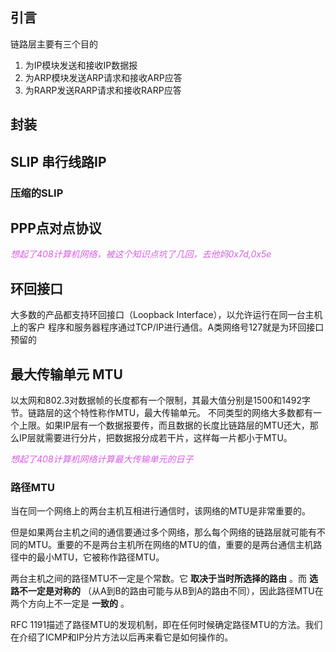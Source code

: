 ## 引言

链路层主要有三个目的

1. 为IP模块发送和接收IP数据报
2. 为ARP模块发送ARP请求和接收ARP应答
3. 为RARP发送RARP请求和接收RARP应答

## 封装

## SLIP 串行线路IP

### 压缩的SLIP

## PPP点对点协议

<font color=d55fde>*想起了408计算机网络，被这个知识点坑了几回，去他妈0x7d,0x5e*</font>

## 环回接口

大多数的产品都支持环回接口（Loopback Interface），以允许运行在同一台主机上的客户 程序和服务器程序通过TCP/IP进行通信。A类网络号127就是为环回接口预留的

<!-- ```dot
digraph G {
    subgraph cluster_method {
        IP输出函数
        IP输入函数
        
    }
    

    subgraph cluster_LoopDriver {
        放入IP输入队列中
    }

    subgraph cluster_EthnetDriver {
        目的IP地址是否与广播地址或是多播地址相同？
    }

    IP输出函数->{放入IP输入队列中,目的IP地址是否与广播地址或是多播地址相同？}
    放入IP输入队列中->IP输入函数
    目的IP地址是否与广播地址或是多播地址相同？->放入IP输入队列中
}

``` -->

## 最大传输单元 MTU

以太网和802.3对数据帧的长度都有一个限制，其最大值分别是1500和1492字节。链路层的这个特性称作MTU，最大传输单元。
不同类型的网络大多数都有一个上限。如果IP层有一个数据报要传，而且数据的长度比链路层的MTU还大，那么IP层就需要进行分片，把数据报分成若干片，这样每一片都小于MTU。

<font color=d55fde>*想起了408计算机网络计算最大传输单元的日子*</font>

### 路径MTU

当在同一个网络上的两台主机互相进行通信时，该网络的MTU是非常重要的。

但是如果两台主机之间的通信要通过多个网络，那么每个网络的链路层就可能有不同的MTU。重要的不是两台主机所在网络的MTU的值，重要的是两台通信主机路径中的最小MTU，它被称作路径MTU。 

两台主机之间的路径MTU不一定是个常数。它 **取决于当时所选择的路由** 。而 **选路不一定是对称的** （从A到B的路由可能与从B到A的路由不同），因此路径MTU在两个方向上不一定是 **一致的** 。 

<!-- TODO 增加页内跳转 -->

RFC 1191描述了路径MTU的发现机制，即在任何时候确定路径MTU的方法。我们在介绍了ICMP和IP分片方法以后再来看它是如何操作的。

